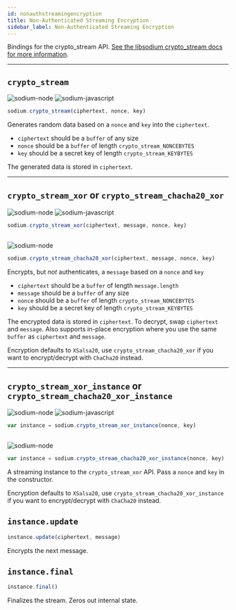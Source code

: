 ```yaml
---
id: nonauthstreamingencryption
title: Non-Authenticated Streaming Encryption
sidebar_label: Non-Authenticated Streaming Encryption
---
```


Bindings for the crypto_stream API. [See the libsodium crypto_stream docs for more information](https://download.libsodium.org/doc/advanced/stream_ciphers/xsalsa20).
***
## `crypto_stream`
![sodium-node][node] ![sodium-javascript][js]
``` js
sodium.crypto_stream(ciphertext, nonce, key)
```
Generates random data based on a `nonce` and `key` into the `ciphertext`.
* `ciphertext` should be a `buffer` of any size
* `nonce` should be a `buffer` of length `crypto_stream_NONCEBYTES`
* `key` should be a secret key of length `crypto_stream_KEYBYTES`

The generated data is stored in `ciphertext`.
***
## `crypto_stream_xor` or `crypto_stream_chacha20_xor`
![sodium-node][node] ![sodium-javascript][js]
``` js
sodium.crypto_stream_xor(ciphertext, message, nonce, key)
```
## 
![sodium-node][node]
``` js
sodium.crypto_stream_chacha20_xor(ciphertext, message, nonce, key)
```
Encrypts, but *not* authenticates, a `message` based on a `nonce` and `key`
* `ciphertext` should be a `buffer` of length `message.length`
* `message` should be a `buffer` of any size
* `nonce` should be a `buffer` of length `crypto_stream_NONCEBYTES`
* `key` should be a secret key of length `crypto_stream_KEYBYTES`

The encrypted data is stored in `ciphertext`. To decrypt, swap `ciphertext` and `message`. Also supports in-place encryption where you use the same `buffer` as `ciphertext` and `message`.

Encryption defaults to `XSalsa20`, use `crypto_stream_chacha20_xor` if you want to encrypt/decrypt with `ChaCha20` instead.
***
## `crypto_stream_xor_instance` or `crypto_stream_chacha20_xor_instance`
![sodium-node][node] ![sodium-javascript][js]
``` js
var instance = sodium.crypto_stream_xor_instance(nonce, key)
```
## 
![sodium-node][node]
``` js
var instance = sodium.crypto_stream_chacha20_xor_instance(nonce, key)
```
A streaming instance to the `crypto_stream_xor` API. Pass a `nonce` and `key` in the constructor.

Encryption defaults to `XSalsa20`, use `crypto_stream_chacha20_xor_instance` if you want to encrypt/decrypt with `ChaCha20` instead.

## `instance.update`
``` js
instance.update(ciphertext, message)
```
Encrypts the next message.

## `instance.final`
``` js
instance.final()
```
Finalizes the stream. Zeros out internal state.


[js]: /docusaurus/img/icon_js.svg
[node]: /docusaurus/img/nodejs-icon.svg
